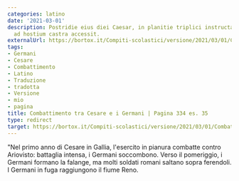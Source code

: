 ```yaml
---
categories: latino
date: '2021-03-01'
description: Postridie eius diei Caesar, in planitie triplici instructa acie, usqe
  ad hostium castra accessit.
externalUrl: https://bortox.it/Compiti-scolastici/versione/2021/03/01/Combattimento-tra-Cesare-e-Germani.html
tags:
- Germani
- Cesare
- Combattimento
- Latino
- Traduzione
- tradotta
- Versione
- mio
- pagina
title: Combattimento tra Cesare e i Germani | Pagina 334 es. 35
type: redirect
target: https://bortox.it/Compiti-scolastici/versione/2021/03/01/Combattimento-tra-Cesare-e-Germani.html
---
```

"Nel primo anno di Cesare in Gallia, l'esercito in pianura combatte contro Ariovisto: battaglia intensa, i Germani soccombono. Verso il pomeriggio, i Germani formano la falange, ma molti soldati romani saltano sopra ferendoli. I Germani in fuga raggiungono il fiume Reno.
